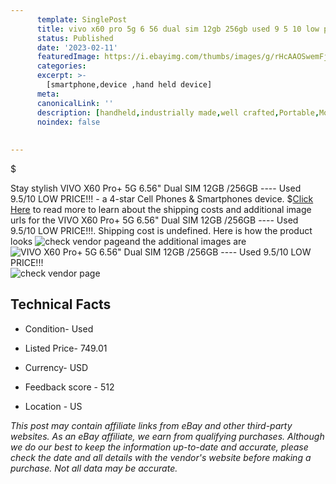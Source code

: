 ```yaml
---
      template: SinglePost
      title: vivo x60 pro 5g 6 56 dual sim 12gb 256gb used 9 5 10 low price 
      status: Published
      date: '2023-02-11'
      featuredImage: https://i.ebayimg.com/thumbs/images/g/rHcAAOSwemFjoMoE/s-l225.jpg
      categories: 
      excerpt: >-
        [smartphone,device ,hand held device]
      meta:
      canonicalLink: ''
      description: [handheld,industrially made,well crafted,Portable,Mobile,Compact,Convenient,Lightweight,Maneuverable,Man-portable,Miniature,Carriable,Hand-held,Light,Holdable,Transportable,Mobile device,Pocket-sized,On-the-go,Wireless,Cordless,Compact size,Convenient size, smartphone,device ,hand held device]
      noindex: false
      
        
---
```

$

Stay stylish VIVO X60 Pro+ 5G 6.56" Dual SIM 12GB /256GB ---- Used 9.5/10 LOW PRICE!!! - a 4-star Cell Phones & Smartphones device.
$[Click Here](https://www.ebay.com/itm/155317915320?hash=item2429ab4eb8%3Ag%3ArHcAAOSwemFjoMoE&mkevt=1&mkcid=1&mkrid=711-53200-19255-0&campid=%253CePNCampaignId%253E&customid=%253CreferenceId%253E&toolid=10049) to read more to learn about the shipping costs and additional image urls for the VIVO X60 Pro+ 5G 6.56" Dual SIM 12GB /256GB ---- Used 9.5/10 LOW PRICE!!!. Shipping cost is undefined. Here is how the product looks ![check vendor page](https://i.ebayimg.com/thumbs/images/g/rHcAAOSwemFjoMoE/s-l225.jpg)and the additional images are![VIVO X60 Pro+ 5G 6.56" Dual SIM 12GB /256GB ---- Used 9.5/10 LOW PRICE!!!](https://i.ebayimg.com/images/g/rHcAAOSwemFjoMoE/s-l1600.jpg)![check vendor page](https://origin-galleryplus.ebayimg.com/ws/web/155317915320_2_0_1/225x225.jpg,https://origin-galleryplus.ebayimg.com/ws/web/155317915320_3_0_1/225x225.jpg,https://origin-galleryplus.ebayimg.com/ws/web/155317915320_4_0_1/225x225.jpg,https://origin-galleryplus.ebayimg.com/ws/web/155317915320_5_0_1/225x225.jpg,https://origin-galleryplus.ebayimg.com/ws/web/155317915320_6_0_1/225x225.jpg,https://origin-galleryplus.ebayimg.com/ws/web/155317915320_7_0_1/225x225.jpg,https://origin-galleryplus.ebayimg.com/ws/web/155317915320_8_0_1/225x225.jpg)



 ## Technical Facts 



     
      

 - Condition- Used 


      

 - Listed Price- 749.01 


      

 - Currency- USD 


      

 - Feedback score - 512 


      

 - Location - US 


      
      

 *_This post may contain affiliate links from eBay and other third-party websites. As an eBay affiliate, we earn from qualifying purchases. Although we do our best to keep the information up-to-date and accurate, please check the date and all details with the vendor's website before making a purchase. Not all data may be accurate._*






